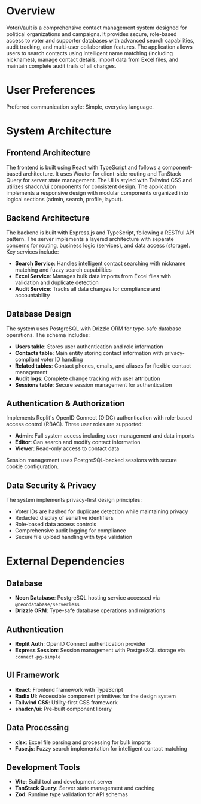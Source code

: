 # Overview

VoterVault is a comprehensive contact management system designed for political organizations and campaigns. It provides secure, role-based access to voter and supporter databases with advanced search capabilities, audit tracking, and multi-user collaboration features. The application allows users to search contacts using intelligent name matching (including nicknames), manage contact details, import data from Excel files, and maintain complete audit trails of all changes.

# User Preferences

Preferred communication style: Simple, everyday language.

# System Architecture

## Frontend Architecture
The frontend is built using React with TypeScript and follows a component-based architecture. It uses Wouter for client-side routing and TanStack Query for server state management. The UI is styled with Tailwind CSS and utilizes shadcn/ui components for consistent design. The application implements a responsive design with modular components organized into logical sections (admin, search, profile, layout).

## Backend Architecture  
The backend is built with Express.js and TypeScript, following a RESTful API pattern. The server implements a layered architecture with separate concerns for routing, business logic (services), and data access (storage). Key services include:
- **Search Service**: Handles intelligent contact searching with nickname matching and fuzzy search capabilities
- **Excel Service**: Manages bulk data imports from Excel files with validation and duplicate detection
- **Audit Service**: Tracks all data changes for compliance and accountability

## Database Design
The system uses PostgreSQL with Drizzle ORM for type-safe database operations. The schema includes:
- **Users table**: Stores user authentication and role information
- **Contacts table**: Main entity storing contact information with privacy-compliant voter ID handling
- **Related tables**: Contact phones, emails, and aliases for flexible contact management
- **Audit logs**: Complete change tracking with user attribution
- **Sessions table**: Secure session management for authentication

## Authentication & Authorization
Implements Replit's OpenID Connect (OIDC) authentication with role-based access control (RBAC). Three user roles are supported:
- **Admin**: Full system access including user management and data imports
- **Editor**: Can search and modify contact information
- **Viewer**: Read-only access to contact data

Session management uses PostgreSQL-backed sessions with secure cookie configuration.

## Data Security & Privacy
The system implements privacy-first design principles:
- Voter IDs are hashed for duplicate detection while maintaining privacy
- Redacted display of sensitive identifiers
- Role-based data access controls
- Comprehensive audit logging for compliance
- Secure file upload handling with type validation

# External Dependencies

## Database
- **Neon Database**: PostgreSQL hosting service accessed via `@neondatabase/serverless`
- **Drizzle ORM**: Type-safe database operations and migrations

## Authentication
- **Replit Auth**: OpenID Connect authentication provider
- **Express Session**: Session management with PostgreSQL storage via `connect-pg-simple`

## UI Framework
- **React**: Frontend framework with TypeScript
- **Radix UI**: Accessible component primitives for the design system
- **Tailwind CSS**: Utility-first CSS framework
- **shadcn/ui**: Pre-built component library

## Data Processing
- **xlsx**: Excel file parsing and processing for bulk imports
- **Fuse.js**: Fuzzy search implementation for intelligent contact matching

## Development Tools
- **Vite**: Build tool and development server
- **TanStack Query**: Server state management and caching
- **Zod**: Runtime type validation for API schemas